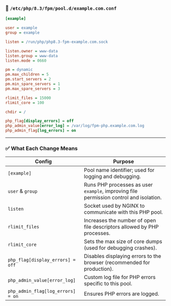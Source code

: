 ### 📄 `/etc/php/8.3/fpm/pool.d/example.com.conf`

```ini
[example]

user = example
group = example

listen = /run/php/php8.3-fpm-example.com.sock

listen.owner = www-data
listen.group = www-data
listen.mode = 0660

pm = dynamic
pm.max_children = 5
pm.start_servers = 2
pm.min_spare_servers = 1
pm.max_spare_servers = 3

rlimit_files = 15000
rlimit_core = 100

chdir = /

php_flag[display_errors] = off
php_admin_value[error_log] = /var/log/fpm-php.example.com.log
php_admin_flag[log_errors] = on
```

---

### ✅ What Each Change Means

| Config                            | Purpose                                                                                |
| --------------------------------- | -------------------------------------------------------------------------------------- |
| `[example]`                       | Pool name identifier; used for logging and debugging.                                  |
| `user` & `group`                  | Runs PHP processes as user `example`, improving file permission control and isolation. |
| `listen`                          | Socket used by NGINX to communicate with this PHP pool.                                |
| `rlimit_files`                    | Increases the number of open file descriptors allowed by PHP processes.                |
| `rlimit_core`                     | Sets the max size of core dumps (used for debugging crashes).                          |
| `php_flag[display_errors] = off`  | Disables displaying errors to the browser (recommended for production).                |
| `php_admin_value[error_log]`      | Custom log file for PHP errors specific to this pool.                                  |
| `php_admin_flag[log_errors] = on` | Ensures PHP errors are logged.                                                         |

